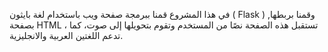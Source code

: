 في هذا المشروع قمنا ببرمجة صفحة ويب باستخدام لغة بايثون ( Flask ) ,وقمنا بربطها بصفحة HTML ، تستقبل هذه الصفحة نصًا من المستخدم وتقوم بتحويلها إلى صوت، كما تدعم اللغتين العربية والانجليزية.
